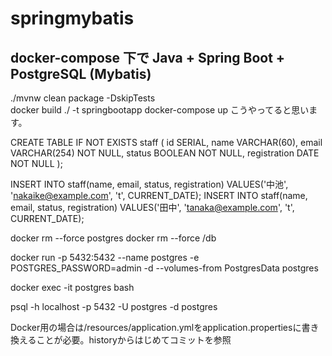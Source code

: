 # springmybatis

## docker-compose 下で Java + Spring Boot + PostgreSQL (Mybatis)

./mvnw clean package -DskipTests  
docker build ./ -t springbootapp
docker-compose up
こうやってると思います。

CREATE TABLE IF NOT EXISTS staff (
  id SERIAL,
  name VARCHAR(60),
  email VARCHAR(254) NOT NULL,
  status BOOLEAN NOT NULL,
  registration DATE NOT NULL
);

INSERT INTO staff(name, email, status, registration)
VALUES('中池', 'nakaike@example.com', 't', CURRENT_DATE);
INSERT INTO staff(name, email, status, registration)
VALUES('田中', 'tanaka@example.com', 't', CURRENT_DATE);

docker rm --force postgres
docker rm --force /db

docker run -p 5432:5432 --name postgres -e POSTGRES_PASSWORD=admin -d --volumes-from PostgresData postgres

docker exec -it postgres bash

psql -h localhost -p 5432 -U postgres -d postgres

Docker用の場合は/resources/application.ymlをapplication.propertiesに書き換えることが必要。historyからはじめてコミットを参照

